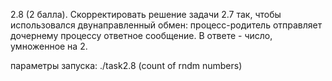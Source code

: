 2.8 (2 балла). Скорректировать решение задачи 2.7 так, чтобы использовался двунаправленный обмен: процесс-родитель отправляет дочернему процессу ответное сообщение. В ответе - число, умноженное на 2.

параметры запуска: ./task2.8 (count of rndm numbers)
